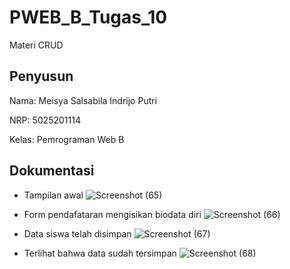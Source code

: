 # PWEB_B_Tugas_10

Materi CRUD

## Penyusun
Nama: Meisya Salsabila Indrijo Putri

NRP: 5025201114

Kelas: Pemrograman Web B

## Dokumentasi
* Tampilan awal
![Screenshot (65)](https://user-images.githubusercontent.com/112882625/208306550-8b8e34c0-0a68-4850-b4aa-3d06f0c99f2c.png)

* Form pendafataran mengisikan biodata diri
![Screenshot (66)](https://user-images.githubusercontent.com/112882625/208306555-e52478dc-2d37-4a77-8239-b2281027315d.png)

*  Data siswa telah disimpan
![Screenshot (67)](https://user-images.githubusercontent.com/112882625/208306558-a173448e-f03e-4fb2-9a6f-be74b188a532.png)

* Terlihat bahwa data sudah tersimpan
![Screenshot (68)](https://user-images.githubusercontent.com/112882625/208306563-d13afe36-0090-4237-a3ee-0834bc8eaaa9.png)
